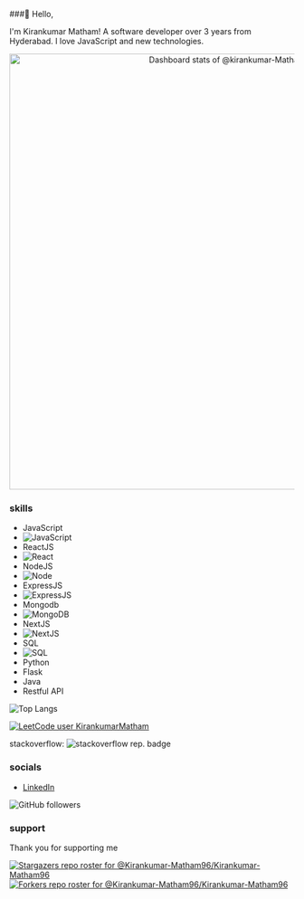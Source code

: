 ###👋 Hello,

<!-- - Bio -->
I'm Kirankumar Matham! A software developer over 3 years from Hyderabad. I love JavaScript and new technologies.

<!-- 
🚀 Software Engineer with 2.5 years of experience in building dynamic and efficient web applications using the MERN stack (MongoDB, Express.js, React.js, and Node.js). I specialize in crafting scalable solutions and delivering seamless user experiences.

💡 What I bring to the table:

Proficient in frontend and backend development, API integration, and database management.
Strong focus on building innovative projects that solve real-world problems.
Passionate about clean, maintainable code and continuous learning.
✨ Highlights:

Developed multiple full-stack applications, including SocialSync and GitProjector.
Skilled in modern tools and technologies like Redux Toolkit, Swagger, and Multer for file uploads.
Successfully implemented features such as authentication, session management, and RESTful APIs.
📚 Currently working on:
Building a Project Management App to showcase my ability to create intuitive user interfaces and robust backend systems.

🌟 Goals:
I’m actively looking for opportunities to collaborate, grow, and contribute to impactful projects at product-based companies.

📫 Let’s connect!
Check out my portfolio: [Add Portfolio Link]
Drop me a message on LinkedIn: [Add LinkedIn Link]
-->

<!-- Copy-paste in your Readme.md file -->

<a href="https://next.ossinsight.io/widgets/official/compose-user-dashboard-stats?user_id=80587039" target="_blank" style="display: block" align="center">
  <picture>
    <source media="(prefers-color-scheme: dark)" srcset="https://next.ossinsight.io/widgets/official/compose-user-dashboard-stats/thumbnail.png?user_id=80587039&image_size=auto&color_scheme=dark" width="771" height="auto">
    <img alt="Dashboard stats of @kirankumar-Matham96" src="https://next.ossinsight.io/widgets/official/compose-user-dashboard-stats/thumbnail.png?user_id=80587039&image_size=auto&color_scheme=light" width="771" height="auto">
  </picture>
</a>

<!-- Made with [OSS Insight](https://ossinsight.io/) -->

<!-- - skills -->
### skills

- JavaScript
- ![JavaScript](https://img.shields.io/badge/JavaScript-1d1d1d?logo=javascript&logoColor=yellow)
- ReactJS
- ![React](https://img.shields.io/badge/ReactJS-1d1d1d?logo=react&logoColor=blue)
- NodeJS
- ![Node](https://img.shields.io/badge/NodeJS-1d1d1d?logo=node.js&logoColor=green)
- ExpressJS
- ![ExpressJS](https://img.shields.io/badge/ExpressJS-1d1d1d?logo=express&logoColor=green)
- Mongodb
- ![MongoDB](https://img.shields.io/badge/MongoDB-1d1d1d?logo=mongodb&logoColor=white)
- NextJS
- ![NextJS](https://img.shields.io/badge/NextJS-d1d1d1?logo=next.js&logoColor=black)
- SQL
- ![SQL](https://img.shields.io/badge/SQL-d1d1d1?logo=sql&logoColor=black)
- Python
- Flask
- Java
- Restful API


![Top Langs](https://github-readme-stats.vercel.app/api/top-langs/?username=Kirankumar-Matham96&layout=compact)




<!-- - Fun Facts -->

<!-- - Metrics -->
[![LeetCode user KirankumarMatham](https://img.shields.io/badge/dynamic/json?style=for-the-badge&labelColor=black&color=%23ffa116&label=Solved&query=solvedOverTotal&url=https%3A%2F%2Fleetcode-badge.vercel.app%2Fapi%2Fusers%2FKirankumarMatham&logo=leetcode&logoColor=yellow)](https://leetcode.com/KirankumarMatham/)

stackoverflow:
![stackoverflow rep. badge](https://stackoverflow-badge.herokuapp.com/stackoverflow?username=23980767&period=year&mini=true)

<!-- - External Links -->

<!-- - Badges -->

<!-- - Social -->
### socials

- [LinkedIn](www.linkedin.com/in/kirankumar-matham)


![GitHub followers](https://img.shields.io/github/followers/kirankumar-Matham96)

### support
Thank you for supporting me

[![Stargazers repo roster for @Kirankumar-Matham96/Kirankumar-Matham96](https://reporoster.com/stars/Kirankumar-Matham96/Kirankumar-Matham96)](https://github.com/Kirankumar-Matham96/Kirankumar-Matham96/stargazers)
[![Forkers repo roster for @Kirankumar-Matham96/Kirankumar-Matham96](https://reporoster.com/forks/Kirankumar-Matham96/Kirankumar-Matham96)](https://github.com/Kirankumar-Matham96/Kirankumar-Matham96/network/members)

<!--
**kirankumar-Matham96/kirankumar-Matham96** is a ✨ _special_ ✨ repository because its `README.md` (this file) appears on your GitHub profile.

Here are some ideas to get you started:

-->
